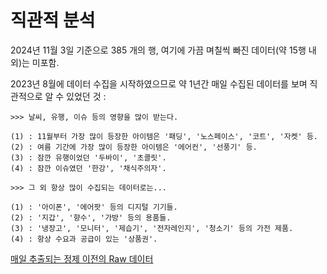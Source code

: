 # 직관적 분석
2024년 11월 3일 기준으로 385 개의 행, 여기에 가끔 며칠씩 빠진 데이터(약 15행 내외)는 미포함.

2023년 8월에 데이터 수집을 시작하였으므로 약 1년간 매일 수집된 데이터를 보며 직관적으로 알 수 있었던 것 :
```
>>> 날씨, 유행, 이슈 등의 영향을 많이 받는다.

(1) : 11월부터 가장 많이 등장한 아이템은 '패딩', '노스페이스', '코트', '자켓' 등.
(2) : 여름 기간에 가장 많이 등장한 아이템은 '에어컨', '선풍기' 등.
(3) : 잠깐 유행이었던 '두바이', '초콜릿'.
(4) : 잠깐 이슈였던 '한강', '채식주의자'.
```

```
>>> 그 외 항상 많이 수집되는 데이터로는...

(1) : '아이폰', '에어팟' 등의 디지털 기기들.
(2) : '지갑', '향수', '가방' 등의 용품들.
(3) : '냉장고', '모니터', '제습기', '전자레인지', '청소기' 등의 가전 제품.
(4) : 항상 수요과 공급이 있는 '상품권'. 
```

[매일 추출되는 정제 이전의 Raw 데이터](https://github.com/CharmStrange/Project/blob/main/Python/Text%20Analysis/%EB%8B%B9%EA%B7%BC/Prototype_PySpark/CarrotText_WHOLE.db)

